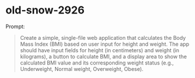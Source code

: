 # old-snow-2926

Prompt:
> Create a simple, single-file web application that calculates the Body Mass Index (BMI) based on user input for height and weight. The app should have input fields for height (in centimeters) and weight (in kilograms), a button to calculate BMI, and a display area to show the calculated BMI value and its corresponding weight status (e.g., Underweight, Normal weight, Overweight, Obese).